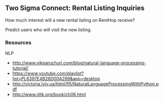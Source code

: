 ## Two Sigma Connect: Rental Listing Inquiries

How much interest will a new rental listing on RentHop receive?

Predict users who will visit the new listing.


### Resources 

NLP 

- http://www.vikparuchuri.com/blog/natural-language-processing-tutorial/
- https://www.youtube.com/playlist?list=PL6397E4B26D00A269&app=desktop
- http://victoria.lviv.ua/html/fl5/NaturalLanguageProcessingWithPython.pdf
- http://www.nltk.org/book/ch06.html
